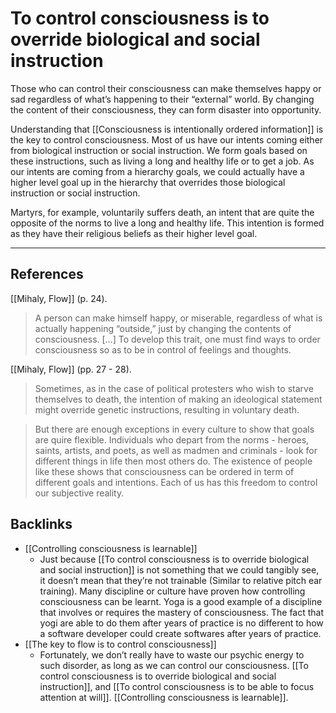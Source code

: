 # To control consciousness is to override biological and social instruction
Those who can control their consciousness can make themselves happy or sad regardless of what’s happening to their “external” world. By changing the content of their consciousness, they can form disaster into opportunity.

Understanding that [[Consciousness is intentionally ordered information]] is the key to control consciousness. Most of us have our intents coming either from biological instruction or social instruction. We form goals based on these instructions, such as living a long and healthy life or to get a job. As our intents are coming from a hierarchy goals, we could actually have a higher level goal up in the hierarchy that overrides those biological instruction or social instruction.

Martyrs, for example, voluntarily suffers death, an intent that are quite the opposite of the norms to live a long and healthy life. This intention is formed as they have their religious beliefs as their higher level goal.

- - -
## References
[[Mihaly, Flow]] (p. 24).
> A person can make himself happy, or miserable, regardless of what is actually happening “outside,” just by changing the contents of consciousness. […] To develop this trait, one must find ways to order consciousness so as to be in control of feelings and thoughts.

[[Mihaly, Flow]] (pp. 27 - 28).
> Sometimes, as in the case of political protesters who wish to starve themselves to death, the intention of making an ideological statement might override genetic instructions, resulting in voluntary death.

> But there are enough exceptions in every culture to show that goals are quire flexible. Individuals who depart from the norms - heroes, saints, artists, and poets, as well as madmen and criminals - look for different things in life then most others do. The existence of people like these shows that consciousness can be ordered in term of different goals and intentions. Each of us has this freedom to control our subjective reality.

## Backlinks
* [[Controlling consciousness is learnable]]
	* Just because [[To control consciousness is to override biological and social instruction]] is not something that we could tangibly see, it doesn’t mean that they’re not trainable (Similar to relative pitch ear training). Many discipline or culture have proven how controlling consciousness can be learnt. Yoga is a good example of a discipline that involves or requires the mastery of consciousness. The fact that yogi are able to do them after years of practice is no different to how a software developer could create softwares after years of practice.
* [[The key to flow is to control consciousness]]
	* Fortunately, we don’t really have to waste our psychic energy to such disorder, as long as we can control our consciousness. [[To control consciousness is to override biological and social instruction]], and [[To control consciousness is to be able to focus attention at will]]. [[Controlling consciousness is learnable]].

<!-- #evergreen #consciousness -->

<!-- {BearID:33EC71C0-D49A-4870-A1E4-A6F33D1B3B3D-805-000029B9E4F1DB87} -->
